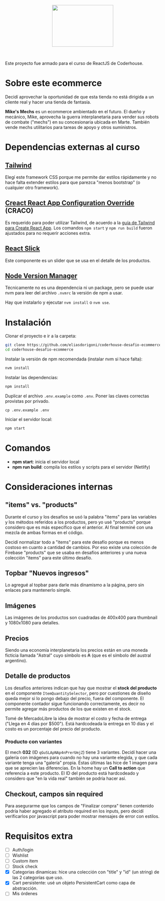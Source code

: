 <p align="center">
    <a href="https://mikes-mechs.netlify.app/" rel="nofollow" target="_blank"><img width="199" height="136" src="https://raw.githubusercontent.com/eliasdorigoni/coderhouse-desafio-ecommerce/master/public/svg/logo-vertical-dark.svg" /></a>
</p>
<br />

Este proyecto fue armado para el curso de ReactJS de Coderhouse.

# Sobre este ecommerce

Decidí aprovechar la oportunidad de que esta tienda no está dirigida a un cliente
real y hacer una tienda de fantasía.

**Mike's Mechs** es un ecommerce ambientado en el futuro. El dueño y mecánico,
Mike, aprovecha la guerra interplanetaria para vender sus robots de combate ("mechs")
en su concesionaria ubicada en Marte. También vende mechs utilitarios para tareas
de apoyo y otros suministros.

# Dependencias externas al curso

## [Tailwind](https://tailwindcss.com/)
Elegí este framework CSS porque me permite dar estilos rápidamente y no hace falta
extender estilos para que parezca "menos bootstrap" (o cualquier otro framework).

## [Creact React App Configuration Override](https://github.com/gsoft-inc/craco) (CRACO)
Es requerido para poder utilizar Tailwind, de acuerdo a la
[guía de Tailwind para Create React App](https://tailwindcss.com/docs/guides/create-react-app).
Los comandos `npm start` y `npm run build` fueron ajustados para no requerir acciones extra.

## [React Slick](https://react-slick.neostack.com/docs/get-started)
Este componente es un slider que se usa en el detalle de los productos.

## [Node Version Manager](https://github.com/nvm-sh/nvm)
Técnicamente no es una dependencia ni un package, pero se puede usar nvm para leer
del archivo `.nvmrc` la versión de npm a usar.

Hay que instalarlo y ejecutar `nvm install` o `nvm use`.


# Instalación
Clonar el proyecto e ir a la carpeta:
```bash
git clone https://github.com/eliasdorigoni/coderhouse-desafio-ecommerce
cd coderhouse-desafio-ecommerce
```
Instalar la versión de npm recomendada (instalar nvm si hace falta):
```bash
nvm install
```
Instalar las dependencias:
```bash
npm install
```
Duplicar el archivo `.env.example` como `.env`. Poner las claves correctas provistas
por privado.
```
cp .env.example .env
```
Iniciar el servidor local:
```bash
npm start
```

# Comandos
+ **npm start**: inicia el servidor local
+ **npm run build**: compila los estilos y scripts para el servidor (Netlify)


# Consideraciones internas

## "items" vs. "products"
Durante el curso y los desafíos se usó la palabra "items" para las variables y los métodos referidos a los productos, pero yo usé "products" porque considero que es más específico que el anterior. Al final terminé con una mezcla de ambas formas en el código.

Decidí normalizar todo a "items" para este desafío porque es menos costoso en cuanto a cantidad de cambios. Por eso existe una colección de Firebase "products" que se usaba en desafíos anteriores y una nueva colección "items" para este último desafío.

## Topbar "Nuevos ingresos"
Lo agregué al topbar para darle más dinamismo a la página, pero sin enlaces para mantenerlo simple.

## Imágenes
Las imágenes de los productos son cuadradas de 400x400 para thumbnail y 1080x1080 para detalles.

## Precios
Siendo una economía interplanetaria los precios están en una moneda ficticia llamada "Astral" cuyo símbolo es &#8371; (que es el símbolo del austral argentino).

## Detalle de productos
Los desafíos anteriores indican que hay que mostrar el **stock del producto** en el componente `ItemQuantitySelector`, pero por cuestiones de diseño queda mejor si lo pongo debajo del precio, fuera del componente. El componente contador sigue funcionando correctamente, es decir no permite agregar más productos de los que existen en el stock.

Tomé de MercadoLibre la idea de mostrar el costo y fecha de entrega ("Llega en 4 días por $500"). Está hardcodeada la entrega en 10 días y el costo es un porcentaje del precio del producto.

### Producto con variantes
El mech **032** (ID `qGuSLApNAp4nPrerUmjZ`) tiene 3 variantes. Decidí hacer una galería con imágenes para cuando
no hay una variante elegida, y que cada variante tenga una "galería" propia. Éstas últimas las hice de 1 imagen
para que se aprecien las diferencias.
En la home hay un **Call to action** que referencia a este producto. El ID del producto está hardcodeado y
considero que "en la vida real" también se podría hacer así.


## Checkout, campos sin required

Para asegurarme que los campos de "Finalizar compra" tienen contenido podría haber agregado el atributo required en los
inputs, pero decidí verificarlos por javascript para poder mostrar mensajes de error con estilos.

# Requisitos extra

* [ ] Auth/login
* [ ] Wishlist
* [ ] Custom item
* [ ] Stock check
* [X] Categorias dinamicas: hice una colección con "title" y "id" (un string) de las 2 categorías que uso.
* [X] Cart persistente: usé un objeto PersistentCart como capa de abstracción.
* [ ] Mis órdenes